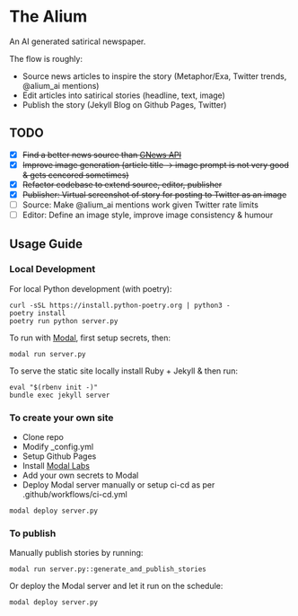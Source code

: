 # The Alium
An AI generated satirical newspaper.

The flow is roughly:
- Source news articles to inspire the story (Metaphor/Exa, Twitter trends, @alium_ai mentions)
- Edit articles into satirical stories (headline, text, image)
- Publish the story (Jekyll Blog on Github Pages, Twitter)

## TODO
- [x] ~~Find a better news source than [GNews API](https://gnews.io/)~~
- [x] ~~Improve image generation (article title -> image prompt is not very good & gets cencored sometimes)~~
- [x] ~~Refactor codebase to extend source, editor, publisher~~
- [x] ~~Publisher: Virtual screenshot of story for posting to Twitter as an image~~
- [ ] Source: Make @alium_ai mentions work given Twitter rate limits
- [ ] Editor: Define an image style, improve image consistency & humour

## Usage Guide
### Local Development
For local Python development (with poetry):
```
curl -sSL https://install.python-poetry.org | python3 -
poetry install
poetry run python server.py
```
To run with [Modal](https://modal.com/), first setup secrets, then:
```
modal run server.py
```
To serve the static site locally install Ruby + Jekyll & then run:
```
eval "$(rbenv init -)"
bundle exec jekyll server
```

### To create your own site
- Clone repo
- Modify _config.yml
- Setup Github Pages
- Install [Modal Labs](https://modal.com/docs/guide)
- Add your own secrets to Modal
- Deploy Modal server manually or setup ci-cd as per .github/workflows/ci-cd.yml
```
modal deploy server.py
```

### To publish
Manually publish stories by running:
```
modal run server.py::generate_and_publish_stories
```
Or deploy the Modal server and let it run on the schedule:
```
modal deploy server.py
```